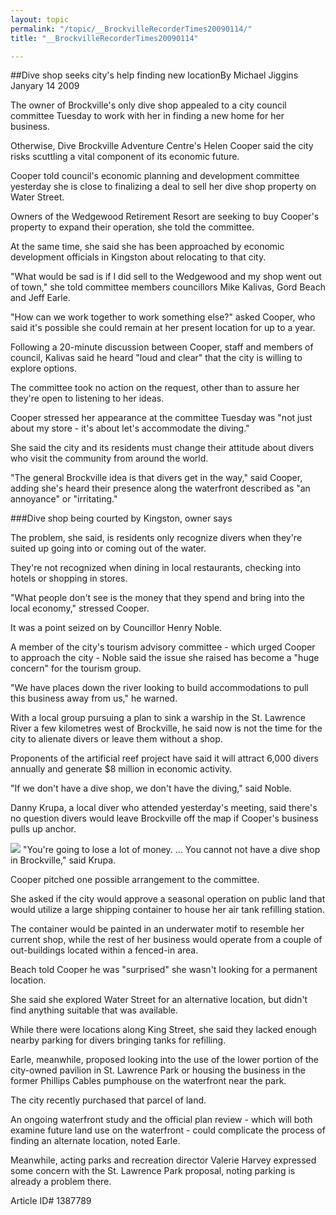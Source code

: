 ```yaml
---
layout: topic
permalink: "/topic/__BrockvilleRecorderTimes20090114/"
title: "__BrockvilleRecorderTimes20090114"

---
```


##Dive shop seeks city's help finding new locationBy Michael Jiggins
Janyary 14 2009

<div class="column2">

The owner of Brockville's only dive shop appealed to a city council committee Tuesday to work with her in finding a new home for her business.

Otherwise, Dive Brockville Adventure Centre's Helen Cooper said the city risks scuttling a vital component of its economic future.

Cooper told council's economic planning and development committee yesterday she is close to finalizing a deal to sell her dive shop property on Water Street.

Owners of the Wedgewood Retirement Resort are seeking to buy Cooper's property to expand their operation, she told the committee.

At the same time, she said she has been approached by economic development officials in Kingston about relocating to that city.

"What would be sad is if I did sell to the Wedgewood and my shop went out of town," she told committee members councillors Mike Kalivas, Gord Beach and Jeff Earle.

"How can we work together to work something else?" asked Cooper, who said it's possible she could remain at her present location for up to a year.

Following a 20-minute discussion between Cooper, staff and members of council, Kalivas said he heard "loud and clear" that the city is willing to explore options.

The committee took no action on the request, other than to assure her they're open to listening to her ideas.

Cooper stressed her appearance at the committee Tuesday was "not just about my store - it's about let's accommodate the diving."

She said the city and its residents must change their attitude about divers who visit the community from around the world.

"The general Brockville idea is that divers get in the way," said Cooper, adding she's heard their presence along the waterfront described as "an annoyance" or "irritating."

###Dive shop being courted by Kingston, owner says

The problem, she said, is residents only recognize divers when they're suited up going into or coming out of the water.

They're not recognized when dining in local restaurants, checking into hotels or shopping in stores.

"What people don't see is the money that they spend and bring into the local economy," stressed Cooper.

It was a point seized on by Councillor Henry Noble.

A member of the city's tourism advisory committee - which urged Cooper to approach the city - Noble said the issue she raised has become a "huge concern" for the tourism group.

"We have places down the river looking to build accommodations to pull this business away from us," he warned.

With a local group pursuing a plan to sink a warship in the St. Lawrence River a few kilometres west of Brockville, he said now is not the time for the city to alienate divers or leave them without a shop.

Proponents of the artificial reef project have said it will attract 6,000 divers annually and generate $8 million in economic activity.

"If we don't have a dive shop, we don't have the diving," said Noble.

Danny Krupa, a local diver who attended yesterday's meeting, said there's no question divers would leave Brockville off the map if Cooper's business pulls up anchor.

<img src="http://k7Waterfront.org/Images/HelenCooperBrockvilleDiveShop.jpg" class="floatright bottom"> "You're going to lose a lot of money. ... You cannot not have a dive shop in Brockville," said Krupa.

Cooper pitched one possible arrangement to the committee.

She asked if the city would approve a seasonal operation on public land that would utilize a large shipping container to house her air tank refilling station.

The container would be painted in an underwater motif to resemble her current shop, while the rest of her business would operate from a couple of out-buildings located within a fenced-in area.

Beach told Cooper he was "surprised" she wasn't looking for a permanent location.

She said she explored Water Street for an alternative location, but didn't find anything suitable that was available.

While there were locations along King Street, she said they lacked enough nearby parking for divers bringing tanks for refilling.

Earle, meanwhile, proposed looking into the use of the lower portion of the city-owned pavilion in St. Lawrence Park or housing the business in the former Phillips Cables pumphouse on the waterfront near the park.

The city recently purchased that parcel of land.

An ongoing waterfront study and the official plan review - which will both examine future land use on the waterfront - could complicate the process of finding an alternate location, noted Earle.

Meanwhile, acting parks and recreation director Valerie Harvey expressed some concern with the St. Lawrence Park proposal, noting parking is already a problem there.

</div>

Article ID# 1387789

